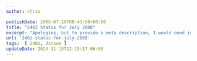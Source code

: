 ```yaml
---
author: chris

publishDate: 2008-07-16T08:43:58+00:00
title: "240Z Status for July 2008"
excerpt: "Apologies, but to provide a meta description, I would need information about the blog post's content. Could you please provide it?"
url: '240z-status-for-july-2008'
tags:  [ 240z, datsun ] 
updateDate: 2024-11-15T12:15:17-06:00
---
```



